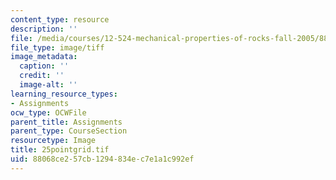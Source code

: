 ```yaml
---
content_type: resource
description: ''
file: /media/courses/12-524-mechanical-properties-of-rocks-fall-2005/88068ce257cb1294834ec7e1a1c992ef_25pointgrid.tif
file_type: image/tiff
image_metadata:
  caption: ''
  credit: ''
  image-alt: ''
learning_resource_types:
- Assignments
ocw_type: OCWFile
parent_title: Assignments
parent_type: CourseSection
resourcetype: Image
title: 25pointgrid.tif
uid: 88068ce2-57cb-1294-834e-c7e1a1c992ef
---
```

